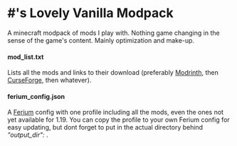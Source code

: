 # #'s Lovely Vanilla Modpack
A minecraft modpack of mods I play with. Nothing game changing in the sense of the game's content. Mainly optimization and make-up.

#### mod_list.txt
  Lists all the mods and links to their download (preferably [Modrinth](https://modrinth.com/), then [CurseForge](https://www.curseforge.com/minecraft/mc-mods), then whatever).

#### ferium_config.json
  A [Ferium](https://github.com/gorilla-devs/ferium) config with one profile including all the mods, even the ones not yet available for 1.19.
  You can copy the profile to your own Ferium config for easy updating, but dont forget to put in the actual directory behind *"output_dir":* .
